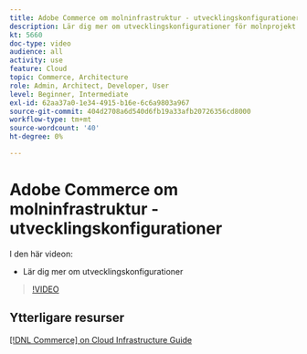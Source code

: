 ```yaml
---
title: Adobe Commerce om molninfrastruktur - utvecklingskonfigurationer
description: Lär dig mer om utvecklingskonfigurationer för molnprojekt.
kt: 5660
doc-type: video
audience: all
activity: use
feature: Cloud
topic: Commerce, Architecture
role: Admin, Architect, Developer, User
level: Beginner, Intermediate
exl-id: 62aa37a0-1e34-4915-b16e-6c6a9803a967
source-git-commit: 404d2708a6d540d6fb19a33afb20726356cd8000
workflow-type: tm+mt
source-wordcount: '40'
ht-degree: 0%

---
```


# Adobe Commerce om molninfrastruktur - utvecklingskonfigurationer

I den här videon:

- Lär dig mer om utvecklingskonfigurationer

>[!VIDEO](https://video.tv.adobe.com/v/35696?quality=12&learn=on)

## Ytterligare resurser

[[!DNL Commerce] on Cloud Infrastructure Guide](https://experienceleague.adobe.com/docs/commerce-cloud-service/user-guide/overview.html)
